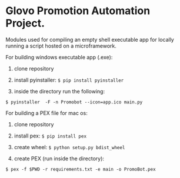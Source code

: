 # Glovo Promotion Automation Project.

Modules used for compiling an empty shell executable app for locally running a script hosted on a microframework.

For building windows executable app (.exe):

1. clone repository

2. install pyinstaller: ```$ pip install pyinstaller```

3. inside the directory run the following:
```
$ pyinstaller  -F -n Promobot --icon=app.ico main.py
```

For building a PEX file for mac os:

 1. clone repository
 
 2. install pex: ```$ pip install pex```
 
 3. create wheel: ```$ python setup.py bdist_wheel```
 
 4. create PEX (run inside the directory): 
 
 ```
 $ pex -f $PWD -r requirements.txt -e main -o PromoBot.pex
 ```



 
 
